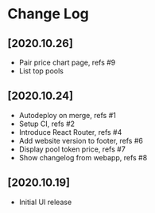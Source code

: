 # Change Log


## [2020.10.26]
  - Pair price chart page, refs #9
  - List top pools

## [2020.10.24]
  - Autodeploy on merge, refs #1
  - Setup CI, refs #2
  - Introduce React Router, refs #4
  - Add website version to footer, refs #6
  - Display pool token price, refs #7
  - Show changelog from webapp, refs #8


## [2020.10.19]
  - Initial UI release
